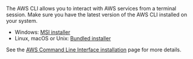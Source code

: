 
The AWS CLI allows you to interact with AWS services from a terminal session. Make sure you have the latest version of the AWS CLI installed on your system.

* Windows: [MSI installer](https://docs.aws.amazon.com/cli/v1/userguide/install-windows.html#install-msi-on-windows)
* Linux, macOS or Unix: [Bundled installer](https://docs.aws.amazon.com/cli/latest/userguide/cli-chap-getting-started.html#install-bundle-other)

See the [AWS Command Line Interface installation](https://docs.aws.amazon.com/cli/latest/userguide/cli-chap-getting-started.html) page for more details.